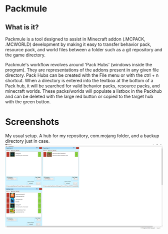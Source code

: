 # Packmule

## What is it?
Packmule is a tool designed to assist in Minecraft addon (.MCPACK, .MCWORLD) development by making it easy to transfer behavior pack, resource pack, and world files between a folder such as a git repository and the game directory.

Packmule's workflow revolves around 'Pack Hubs' (windows inside the program). They are representations of the addons present in any given file directory. Pack Hubs can be created with the File menu or with the ctrl + n shortcut. When a directory is entered into the textbox at the bottom of a Pack hub, it will be searched for valid behavior packs, resource packs, and minecraft worlds. These packs/worlds will populate a listbox in the Packhub and can be deleted with the large red button or copied to the target hub with the green button.

# Screenshots
My usual setup. A hub for my repository, com.mojang folder, and a backup directory just in case.
![GUI](/images/image1.png)
